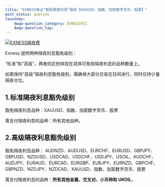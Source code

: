 ```yaml
---
title: "EXNESS推出“豁免隔夜利息”服务【XAUUSD、指数、加密数字货币、股票】"
post_status: publish
taxonomy:
    dwqa-question_category: EXNESS外汇
    dwqa-question_tag:
---
```


[![EXNESS隔夜费](https://cdn.fendou.la/welaowei8/2021/09/overnight.jpg)](https://we.laowei8.com/go/exness)

Exness 提供两种隔夜利息豁免级别：

“标准”和“高级”。两者的区别体现在具体可免除隔夜利息的品种数量上。

如需保持“高级”隔夜利息豁免级别，需确保大部分交易在日间进行，同时仅持少量隔夜仓位。

## 1.标准隔夜利息豁免级别

豁免隔夜利息品种：XAUUSD、指数、加密数字货币、股票

需支付隔夜利息的品种：所有其他品种。

## 2.高级隔夜利息豁免级别

豁免隔夜利息品种： AUDNZD、AUDUSD、EURCHF、EURUSD、GBPJPY、GBPUSD、NZDUSD、USDCAD、USDCHF、USDJPY、USOIL、AUDCHF、AUDJPY、EURAUD、EURCAD、EURGBP、EURJPY、EURNZD、GBPCHF、GBPNZD、NZDJPY、NZDCAD、XAUUSD、指数、加密数字货币、股票

需支付隔夜利息的品种：**所有其他金属、交叉对、小币种和 UKOIL**。
